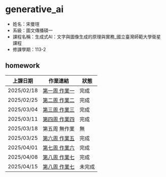 # generative_ai

- 姓名：宋曼瑄
- 系級：圖文傳播碩一
- 課程名稱：生成式AI：文字與圖像生成的原理與實務_國立臺灣師範大學衛星課程
- 修課學期：113-2

## homework
|上課日期| 作業連結| 狀態|
|--| ---| --|
|2025/02/18| [第一周 作業一](./0218畫函數圖型.ipynb)| 完成|
|2025/02/25| [第二周 作業二](./0225第一個神經網路.ipynb)| 完成|
|2025/03/04| [第三周 作業三](./0304%E4%BD%BF%E7%94%A8Style%20GAN%E7%94%9F%E6%88%90%E5%9C%96%E5%83%8F.ipynb)| 完成|
|2025/03/11| [第四周 作業四](./0311兩個LLM比較.ipynb)| 完成|
|2025/03/18| 第五周 無作業| 無|
|2025/03/25| [第六周 作業五](./0325用OpenAI_API打造辯論家(ENTP)人格.ipynb)| 完成|
|2025/04/01| [第七周 作業六](./0401用Ollama打造食神對話機器人.ipynb)| 完成|
|2025/04/08| [第八周 作業七](./0408打造雙北桃園捷運旅遊地圖RAG系統.ipynb)| 完成|
|2025/04/15| [第八周 作業七](./)| 未完成|

